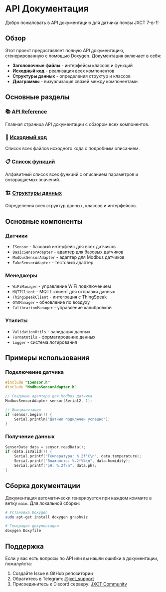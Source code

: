 # API Документация

Добро пожаловать в API документацию для датчика почвы JXCT 7-в-1!

## Обзор

Этот проект предоставляет полную API документацию, сгенерированную с помощью Doxygen. Документация включает в себя:

- **Заголовочные файлы** - интерфейсы классов и функций
- **Исходный код** - реализация всех компонентов
- **Структуры данных** - определения структур и классов
- **Диаграммы** - визуализация связей между компонентами

## Основные разделы

### 📚 [API Reference](html/index.html)
Главная страница API документации с обзором всех компонентов.

### 🔧 [Исходный код](html/files.html)
Список всех файлов исходного кода с подробным описанием.

### 📋 [Список функций](html/functions.html)
Алфавитный список всех функций с описанием параметров и возвращаемых значений.

### 🏗️ [Структуры данных](html/annotated.html)
Определения всех структур данных, классов и интерфейсов.

## Основные компоненты

### Датчики
- `ISensor` - базовый интерфейс для всех датчиков
- `BasicSensorAdapter` - адаптер для базовых датчиков
- `ModbusSensorAdapter` - адаптер для Modbus датчиков
- `FakeSensorAdapter` - тестовый адаптер

### Менеджеры
- `WiFiManager` - управление WiFi подключением
- `MQTTClient` - MQTT клиент для отправки данных
- `ThingSpeakClient` - интеграция с ThingSpeak
- `OTAManager` - обновление по воздуху
- `CalibrationManager` - управление калибровкой

### Утилиты
- `ValidationUtils` - валидация данных
- `FormatUtils` - форматирование данных
- `Logger` - система логирования

## Примеры использования

### Подключение датчика
```cpp
#include "ISensor.h"
#include "ModbusSensorAdapter.h"

// Создание адаптера для Modbus датчика
ModbusSensorAdapter sensor(Serial2, 1);

// Инициализация
if (sensor.begin()) {
    Serial.println("Датчик подключен успешно");
}
```

### Получение данных
```cpp
SensorData data = sensor.readData();
if (data.isValid()) {
    Serial.printf("Температура: %.2f°C\n", data.temperature);
    Serial.printf("Влажность: %.2f%%\n", data.humidity);
    Serial.printf("pH: %.2f\n", data.ph);
}
```

## Сборка документации

Документация автоматически генерируется при каждом коммите в ветку `main`. Для локальной сборки:

```bash
# Установка Doxygen
sudo apt-get install doxygen graphviz

# Генерация документации
doxygen Doxyfile
```

## Поддержка

Если у вас есть вопросы по API или вы нашли ошибки в документации, пожалуйста:

1. Создайте Issue в GitHub репозитории
2. Обратитесь в Telegram: [@jxct_support](https://t.me/jxct_support)
3. Присоединитесь к Discord серверу: [JXCT Community](https://discord.gg/jxct)
